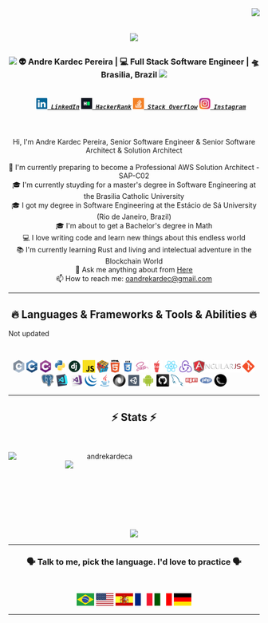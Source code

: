 <img align="right" src="https://visitor-badge.laobi.icu/badge?page_id=andrekardeca.andrekardeca">

<h1 align="center">
  <a href="https://git.io/typing-svg">
    <img src="https://readme-typing-svg.herokuapp.com/?lines=Hello,+There!+👋;This+is+Andre+Kardec....;Nice+to+meet+you!&center=true&size=30">
  </a>
</h1>

<div align="center">
<h3><img src="https://media.giphy.com/media/WUlplcMpOCEmTGBtBW/giphy.gif" width="30"> 👽 Andre Kardec Pereira | 💻 Full Stack Software Engineer | 🛸 Brasilia, Brazil <img src="https://media.giphy.com/media/WUlplcMpOCEmTGBtBW/giphy.gif" width="30"></h3>
</div>

<h5 align="center">
  <code>
    <a href="https://www.linkedin.com/in/andrekardec/" title="LinkedIn Profile"><img width="22" src="images/linkedin.svg"> LinkedIn</a></code>
  <code><a href="#" title="HackerRank Profile"><img width="22" src="images/hackerrank.png"> HackerRank</a></code>
  <code><a href="#" title="Stack Overflow Profile"><img width="22" src="images/stackoverflow.svg"> Stack Overflow</a></code>
  <code><a href="https://www.instagram.com/#" title="Instagram Profile"><img width="22" src="images/instagram.svg"> Instagram</a></code>
</h5>
<br>
<p align="center">
  Hi, I'm Andre Kardec Pereira, Senior Software Engineer & Senior Software Architect & Solution Architect 
  <br>
  <br>
  🔬 I'm currently preparing to become a Professional AWS Solution Architect - SAP-C02
  <br>
  🎓 I'm currently stuyding for a master's degree in Software Engineering at the Brasilia Catholic University
  <br>
  🎓 I got my degree in Software Engineering at the Estácio de Sá University (Rio de Janeiro, Brazil)
  <br>
  🎓 I'm about to get a Bachelor's degree in Math
  <br>
  💻 I love writing code and learn new things about this endless world
  <br>
  📚 I'm currently learning Rust and living and intelectual adventure in the Blockchain World
  <br>
  💬 Ask me anything about from <a href="https://github.com/andrekardec/andrekardec/issues" title="Issues">Here</a>
  <br>
  📫 How to reach me: <a href="mailto: oandrekardec@gmail.com">oandrekardec@gmail.com</a>
</p>
<hr>
<h2 align="center">🔥 Languages & Frameworks & Tools & Abilities 🔥</h2>
<p>Not updated</p>
<br>
<p align="center">
  <code><img title="C" height="25" src="images/c.svg"></code>
  <code><img title="C++" height="25" src="images/cpp.svg"></code>
  <code><img title="C#" height="25" src="images/cSharp.svg"></code>
  <code><img title="Python" height="25" src="images/python-original.svg"></code>
  <code><img title="Django" height="25" src="images/django.png"></code>
  <code><img title="Javascript" height="25" src="images/javascript.svg"></code>
  <code><img title="Problem Solving" height="25" src="images/problemSolving.png"></code>
  <code><img title="HTML5" height="25" src="images/html5.svg"></code>
  <code><img title="CSS" height="25" src="images/css.svg"></code>
  <code><img title="SASS" height="25" src="images/sass.svg"></code>
  <code><img title="Gulp" height="25" src="images/gulp.svg"></code>
  <code><img title="React" height="25" src="images/react-original.svg"></code>
  <code><img title="Redux" height="25" src="images/redux.svg"></code>
  <code><img title="AngularJS" height="25" src="images/angularjs.png"></code>
  <code><img title="Git" height="25" src="images/git-original.svg"></code>
  <code><img title="PostgreSQL" height="25" src="images/postgresql.svg"></code>
  <code><img title="Visual Studio Code" height="25" src="images/vscode.png"></code>
  <code><img title="Microsoft Visual Studio" height="25" src="images/visualstudio.png"></code>
  <code><img title="JQuery" height="25" src="images/jquery-original.svg"></code>
  <code><img title="Java" height="25" src="images/java-original.svg"></code>
  <code><img title="JSON" height="25" src="images/json.svg"></code>
  <code><img title="Unity" height="25" src="images/unity3d.svg"></code>
  <code><img title="Android" height="25" src="images/android.svg"></code>
  <code><img title="GitHub" height="25" src="images/github.svg"></code>
  <code><img title="MySQL" height="25" src="images/mysql.svg"></code>
  <code><img title="npm" height="25" src="images/npm.svg"></code>
  <code><img title="PHP" height="25" src="images/php.svg"></code>
  <code><img title="Flask" height="25" src="images/flask.png"></code>
</p>
<hr>

<h2 align="center">⚡ Stats ⚡</h2>
<br>
<p align=center>
  <div align=center>
    <a href="https://github.com/denvercoder1/github-readme-streak-stats" title="Go to Source">
      <img align="left" width=390 src="https://github-readme-streak-stats.herokuapp.com/?user=andrekardec&theme=react&border=61dafb&hide_border=true" alt="andrekardeca" />
    </a>
    <a href="https://github.com/anuraghazra/github-readme-stats" title="Go to Source">
      <img align="right" width=390 src="https://github-readme-stats.vercel.app/api?username=andrekardec&show_icons=true&theme=react&border_color=61dafb&hide_border=true" />
    </a>
  </div>
  <br><br><br><br><br><br><br><br><br>
  <div align=center>
    <a href="https://github.com/andrekardec/github-readme-stats">
      <img width=325 align="center" src="https://github-readme-stats.vercel.app/api/top-langs/?username=andrekardec&hide=c%23,powershell,Mathematica,Ruby,Objective-C,Objective-C%2b%2b,Cuda&title_color=61dafb&text_color=ffffff&icon_color=61dafb&bg_color=20232a&langs_count=8&layout=compact&border_color=61dafb&hide_border=true" />
    </a>
  </div>
</p>

<hr>
<h3 align="center">🗣 Talk to me, pick the language. I'd love to practice 🗣</h3>
<br>
<p align="center">
<code><img title="Brazilian Portuguese" src="images/br.svg" width="35" height="25"></code>
<code><img title="English" src="images/en.svg" width="35" height="25"></code>
<code><img title="Spanish" src="images/es.svg" width="35" height="25"></code>
<code><img title="French" src="images/fr.svg" width="35" height="25"></code>
<code><img title="Italian" src="images/it.svg" width="35" height="25"></code>
<code><img title="German" src="images/de.svg" width="35" height="25"></code>
</p>
<hr>
